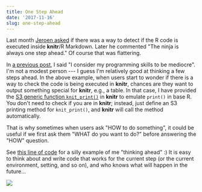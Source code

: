 ```yaml
---
title: One Step Ahead
date: '2017-11-16'
slug: one-step-ahead
---
```


Last month [Jeroen asked](https://twitter.com/opencpu/status/924432693571608578) if there was a way to detect if the R code is executed inside **knitr**/R Markdown. Later he commented "The ninja is always one step ahead." Of course that was flattering.

In [a previous post](/en/2017/10/base-r-broman/), I said "I consider my programming skills to be mediocre". I'm not a modest person --- I guess I'm relatively good at thinking a few steps ahead. In the above example, when users start to wonder if there is a way to check the code is being executed in **knitr**, chances are they want to output something special for **knitr**, e.g., a table. In that case, I have provided the [S3 generic function `knit_print()`](https://cran.rstudio.com/web/packages/knitr/vignettes/knit_print.html) in **knitr** to emulate `print()` in base R. You don't need to check if you are in **knitr**; instead, just define an S3 printing method for `knit_print()`, and **knitr** will call the method automatically.

That is why sometimes when users ask "HOW to do something", it could be useful if we first ask them "WHAT do you want to do?" before answering the "HOW" question.

See [this line of code](https://github.com/rstudio/blogdown/blob/e6844804/R/utils.R#L287-L288) for a silly example of me "thinking ahead" :) It is easy to think about and write code that works for the current step (or the current environment, setting, and so on), and who knows what will happen in the future...

![](https://slides.yihui.name/gif/missed-shot.gif)
